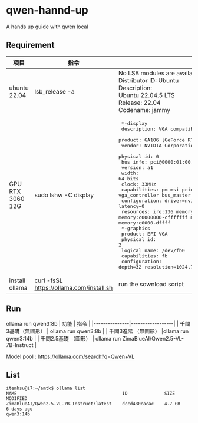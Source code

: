 # qwen-hannd-up
A hands up guide with qwen local 
## Requirement
| 項目          | 指令             | 結果 |
|---------------|------------------|------------------|
| ubuntu 22.04 |  lsb_release -a | No LSB modules are available. <br>Distributor ID:	Ubuntu <br>Description: <br>Ubuntu 22.04.5 LTS <br>Release:	22.04 <br>Codename:	jammy|
|GPU RTX 3060 12G | sudo lshw -C display |<pre>   *-display                 <br>       description: VGA compatible controller<br>       product: GA106 [GeForce RTX 3060]<br>       vendor: NVIDIA Corporation<br>       physical id: 0<br>       bus info: pci@0000:01:00.0<br>       version: a1<br>       width: 64 bits<br>       clock: 33MHz<br>       capabilities: pm msi pciexpress vga_controller bus_master cap_list rom<br>       configuration: driver=nvidia latency=0<br>       resources: irq:136 memory:de000000-deffffff memory:c0000000-cfffffff memory:d0000000-d1ffffff ioport:e000(size=128) memory:c0000-dffff<br>  *-graphics<br>       product: EFI VGA<br>       physical id: 2<br>       logical name: /dev/fb0<br>       capabilities: fb<br>       configuration: depth=32 resolution=1024,768 </pre>|
| install ollama | curl -fsSL https://ollama.com/install.sh | run the sownload script |

## Run
ollama run qwen3:8b
| 功能          | 指令             | 
|---------------|------------------|
| 千問3基礎（無圖形）         | ollama run qwen3:8b        | 
| 千問3進階 （無圖形）          |ollama run qwen3:14b | 
| 千問2.5基礎 （圖形）          | ollama run ZimaBlueAI/Qwen2.5-VL-7B-Instruct |

Model pool : https://ollama.com/search?q=Qwen+VL

## List
```
itemhsu@i7:~/amtk$ ollama list
NAME                                        ID              SIZE      MODIFIED   
ZimaBlueAI/Qwen2.5-VL-7B-Instruct:latest    dccd480cacac    4.7 GB    6 days ago    
qwen3:14b
```
